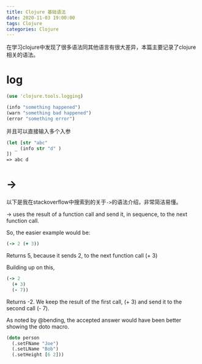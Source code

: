 ```yaml
---
title: Clojure 基础语法
date: 2020-11-03 19:00:00
tags: Clojure
categories: Clojure
---
```


在学习clojure中发现了很多语法同其他语言有很大差异，本篇主要记录了clojure相关的语法。
<!-- more -->

# log
``` clojure 
(use 'clojure.tools.logging)

(info "something happened")
(warn "something bad happened")
(error "something error") 
```

并且可以直接输入多个入参
``` clojure
(let [str "abc"
   _ (info str "d" )
])
=> abc d
```

# ->
以下是我在stackoverflow中搜索到的关于`->`的语法介绍，非常简洁易懂。

-> uses the result of a function call and send it, in sequence, to the next function call.

So, the easier example would be:
``` clojure
(-> 2 (+ 3))
```
Returns 5, because it sends 2, to the next function call (+ 3)

Building up on this,
``` clojure
(-> 2 
  (+ 3) 
  (- 7))
```
Returns -2. We keep the result of the first call, (+ 3) and send it to the second call (- 7).

As noted by @bending, the accepted answer would have been better showing the doto macro.
``` clojure
(doto person
  (.setFName "Joe")
  (.setLName "Bob")
  (.setHeight [6 2]))
```